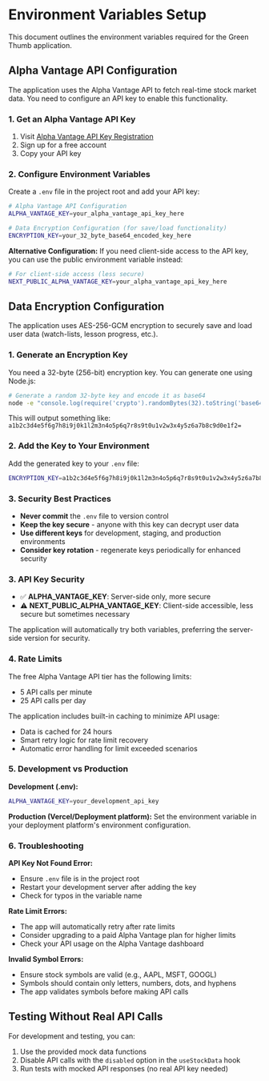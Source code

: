 # Environment Variables Setup

This document outlines the environment variables required for the Green Thumb application.

## Alpha Vantage API Configuration

The application uses the Alpha Vantage API to fetch real-time stock market data. You need to configure an API key to enable this functionality.

### 1. Get an Alpha Vantage API Key

1. Visit [Alpha Vantage API Key Registration](https://www.alphavantage.co/support/#api-key)
2. Sign up for a free account
3. Copy your API key

### 2. Configure Environment Variables

Create a `.env` file in the project root and add your API key:

```bash
# Alpha Vantage API Configuration
ALPHA_VANTAGE_KEY=your_alpha_vantage_api_key_here

# Data Encryption Configuration (for save/load functionality)
ENCRYPTION_KEY=your_32_byte_base64_encoded_key_here
```

**Alternative Configuration:**
If you need client-side access to the API key, you can use the public environment variable instead:

```bash
# For client-side access (less secure)
NEXT_PUBLIC_ALPHA_VANTAGE_KEY=your_alpha_vantage_api_key_here
```

## Data Encryption Configuration

The application uses AES-256-GCM encryption to securely save and load user data (watch-lists, lesson progress, etc.).

### 1. Generate an Encryption Key

You need a 32-byte (256-bit) encryption key. You can generate one using Node.js:

```bash
# Generate a random 32-byte key and encode it as base64
node -e "console.log(require('crypto').randomBytes(32).toString('base64'))"
```

This will output something like: `a1b2c3d4e5f6g7h8i9j0k1l2m3n4o5p6q7r8s9t0u1v2w3x4y5z6a7b8c9d0e1f2=`

### 2. Add the Key to Your Environment

Add the generated key to your `.env` file:

```bash
ENCRYPTION_KEY=a1b2c3d4e5f6g7h8i9j0k1l2m3n4o5p6q7r8s9t0u1v2w3x4y5z6a7b8c9d0e1f2=
```

### 3. Security Best Practices

- **Never commit** the `.env` file to version control
- **Keep the key secure** - anyone with this key can decrypt user data
- **Use different keys** for development, staging, and production environments
- **Consider key rotation** - regenerate keys periodically for enhanced security

### 3. API Key Security

- ✅ **ALPHA_VANTAGE_KEY**: Server-side only, more secure
- ⚠️ **NEXT_PUBLIC_ALPHA_VANTAGE_KEY**: Client-side accessible, less secure but sometimes necessary

The application will automatically try both variables, preferring the server-side version for security.

### 4. Rate Limits

The free Alpha Vantage API tier has the following limits:
- 5 API calls per minute
- 25 API calls per day

The application includes built-in caching to minimize API usage:
- Data is cached for 24 hours
- Smart retry logic for rate limit recovery
- Automatic error handling for limit exceeded scenarios

### 5. Development vs Production

**Development (.env):**
```bash
ALPHA_VANTAGE_KEY=your_development_api_key
```

**Production (Vercel/Deployment platform):**
Set the environment variable in your deployment platform's environment configuration.

### 6. Troubleshooting

**API Key Not Found Error:**
- Ensure `.env` file is in the project root
- Restart your development server after adding the key
- Check for typos in the variable name

**Rate Limit Errors:**
- The app will automatically retry after rate limits
- Consider upgrading to a paid Alpha Vantage plan for higher limits
- Check your API usage on the Alpha Vantage dashboard

**Invalid Symbol Errors:**
- Ensure stock symbols are valid (e.g., AAPL, MSFT, GOOGL)
- Symbols should contain only letters, numbers, dots, and hyphens
- The app validates symbols before making API calls

## Testing Without Real API Calls

For development and testing, you can:
1. Use the provided mock data functions
2. Disable API calls with the `disabled` option in the `useStockData` hook
3. Run tests with mocked API responses (no real API key needed)
